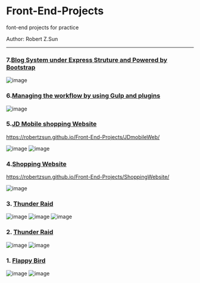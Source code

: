 # Front-End-Projects
 font-end projects for practice

Author:  Robert Z.Sun

***

### 7.[Blog System under Express Struture and Powered by Bootstrap](https://github.com/RobertZSun/Front-End-Projects/tree/master/BlogProject)

![image](https://camo.githubusercontent.com/c3d8229515e42fe9762fb3798e57815f64a0d4a6/68747470733a2f2f696d672d626c6f672e6373646e696d672e636e2f32303230303730373039343030363538382e706e673f782d6f73732d70726f636573733d696d6167652f77617465726d61726b2c747970655f5a6d46755a33706f5a57356e6147567064476b2c736861646f775f31302c746578745f6148523063484d364c7939696247396e4c6d4e7a5a473475626d56304c33646c61586870626c38304d6a59314e5463784e773d3d2c73697a655f31362c636f6c6f725f4646464646462c745f3730)


### 6.[Managing the workflow by using Gulp and plugins](https://github.com/RobertZSun/Front-End-Projects/tree/master/Workflow%20by%20using%20Gulp)

![image](https://img-blog.csdnimg.cn/20200613073659629.png?x-oss-process=image/watermark,type_ZmFuZ3poZW5naGVpdGk,shadow_10,text_aHR0cHM6Ly9ibG9nLmNzZG4ubmV0L3dlaXhpbl80MjY1NTcxNw==,size_16,color_FFFFFF,t_70)


### 5.[JD Mobile shopping Website](https://github.com/RobertZSun/Front-End-Projects/tree/master/JDmobileWeb)

https://robertzsun.github.io/Front-End-Projects/JDmobileWeb/

 ![image](https://img-blog.csdnimg.cn/20200525091315283.png?x-oss-process=image/watermark,type_ZmFuZ3poZW5naGVpdGk,shadow_10,text_aHR0cHM6Ly9ibG9nLmNzZG4ubmV0L3dlaXhpbl80MjY1NTcxNw==,size_16,color_FFFFFF,t_70)
 ![image](https://img-blog.csdnimg.cn/202005250913297.png?x-oss-process=image/watermark,type_ZmFuZ3poZW5naGVpdGk,shadow_10,text_aHR0cHM6Ly9ibG9nLmNzZG4ubmV0L3dlaXhpbl80MjY1NTcxNw==,size_16,color_FFFFFF,t_70)


### 4.[Shopping Website](https://github.com/RobertZSun/Front-End-Projects/tree/master/ShoppingWebsite)

https://robertzsun.github.io/Front-End-Projects/ShoppingWebsite/

 ![image](https://img-blog.csdnimg.cn/202005250954035.gif)


### 3. [Thunder Raid](https://img-blog.csdnimg.cn/20200409165852782.png?x-oss-process=image/watermark,type_ZmFuZ3poZW5naGVpdGk,shadow_10,text_aHR0cHM6Ly9ibG9nLmNzZG4ubmV0L3dlaXhpbl80MjY1NTcxNw==,size_16,color_FFFFFF,t_70)

 ![image](https://img-blog.csdnimg.cn/20200409165852782.png?x-oss-process=image/watermark,type_ZmFuZ3poZW5naGVpdGk,shadow_10,text_aHR0cHM6Ly9ibG9nLmNzZG4ubmV0L3dlaXhpbl80MjY1NTcxNw==,size_16,color_FFFFFF,t_70)
 ![image](https://img-blog.csdnimg.cn/20200409170012783.png?x-oss-process=image/watermark,type_ZmFuZ3poZW5naGVpdGk,shadow_10,text_aHR0cHM6Ly9ibG9nLmNzZG4ubmV0L3dlaXhpbl80MjY1NTcxNw==,size_16,color_FFFFFF,t_70)
 ![image](https://img-blog.csdnimg.cn/20200409165941154.png?x-oss-process=image/watermark,type_ZmFuZ3poZW5naGVpdGk,shadow_10,text_aHR0cHM6Ly9ibG9nLmNzZG4ubmV0L3dlaXhpbl80MjY1NTcxNw==,size_16,color_FFFFFF,t_70)


### 2. [Thunder Raid](https://github.com/RobertZSun/Front-End-Projects/tree/master/ThunderRaid)

 ![image](https://img-blog.csdnimg.cn/20200408030028438.png?x-oss-process=image/watermark,type_ZmFuZ3poZW5naGVpdGk,shadow_10,text_aHR0cHM6Ly9ibG9nLmNzZG4ubmV0L3dlaXhpbl80MjY1NTcxNw==,size_16,color_FFFFFF,t_70)
   ![image](https://img-blog.csdnimg.cn/20200408030054119.png?x-oss-process=image/watermark,type_ZmFuZ3poZW5naGVpdGk,shadow_10,text_aHR0cHM6Ly9ibG9nLmNzZG4ubmV0L3dlaXhpbl80MjY1NTcxNw==,size_16,color_FFFFFF,t_70)


### 1. [Flappy Bird](https://github.com/RobertZSun/Front-End-Projects/tree/master/flappyBird)

   ![image](https://img-blog.csdnimg.cn/20200407160556160.png?x-oss-process=image/watermark,type_ZmFuZ3poZW5naGVpdGk,shadow_10,text_aHR0cHM6Ly9ibG9nLmNzZG4ubmV0L3dlaXhpbl80MjY1NTcxNw==,size_16,color_FFFFFF,t_70)
   ![image](https://img-blog.csdnimg.cn/20200407160346888.png?x-oss-process=image/watermark,type_ZmFuZ3poZW5naGVpdGk,shadow_10,text_aHR0cHM6Ly9ibG9nLmNzZG4ubmV0L3dlaXhpbl80MjY1NTcxNw==,size_16,color_FFFFFF,t_70)
